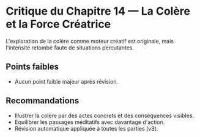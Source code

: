 # Critique du Chapitre 14 — La Colère et la Force Créatrice

L'exploration de la colère comme moteur créatif est originale, mais l'intensité retombe faute de situations percutantes.

## Points faibles
- Aucun point faible majeur après révision.
## Recommandations
- Illustrer la colère par des actes concrets et des conséquences visibles.
- Equilibrer les passages méditatifs avec davantage d'action.
- Révision automatique appliquée à toutes les parties (v3).
